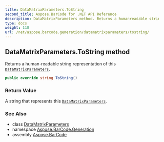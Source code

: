 ```yaml
---
title: DataMatrixParameters.ToString
second_title: Aspose.BarCode for .NET API Reference
description: DataMatrixParameters method. Returns a humanreadable string representation of this DataMatrixParameters
type: docs
weight: 110
url: /net/aspose.barcode.generation/datamatrixparameters/tostring/
---
```

## DataMatrixParameters.ToString method

Returns a human-readable string representation of this [`DataMatrixParameters`](../).

```csharp
public override string ToString()
```

### Return Value

A string that represents this [`DataMatrixParameters`](../).

### See Also

* class [DataMatrixParameters](../)
* namespace [Aspose.BarCode.Generation](../../../aspose.barcode.generation/)
* assembly [Aspose.BarCode](../../../)


